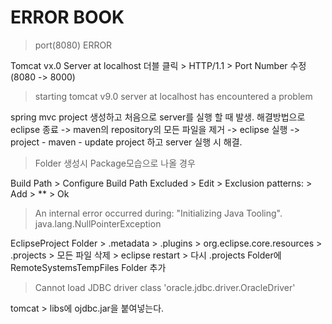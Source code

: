 # ERROR BOOK

> port(8080) ERROR

Tomcat vx.0 Server at localhost 더블 클릭 > HTTP/1.1 > Port Number 수정(8080 -> 8000)

> starting tomcat v9.0 server at localhost has encountered a problem

spring mvc project 생성하고 처음으로 server를 실행 할 때 발생. 해결방법으로 eclipse 종료 -> maven의 repository의 모든 파일을 제거 -> eclipse 실행 -> project - maven - update project 하고 server 실행 시 해결.

> Folder 생성시 Package모습으로 나올 경우

Build Path > Configure Build Path
Excluded > Edit > Exclusion patterns: > Add > ** > Ok

> An internal error occurred during: "Initializing Java Tooling". java.lang.NullPointerException

EclipseProject Folder > .metadata > .plugins > org.eclipse.core.resources > .projects > 모든 파일 삭제 > eclipse restart > 다시 .projects Folder에 RemoteSystemsTempFiles Folder 추가

> Cannot load JDBC driver class 'oracle.jdbc.driver.OracleDriver'

tomcat > libs에 ojdbc.jar을 붙여넣는다.
